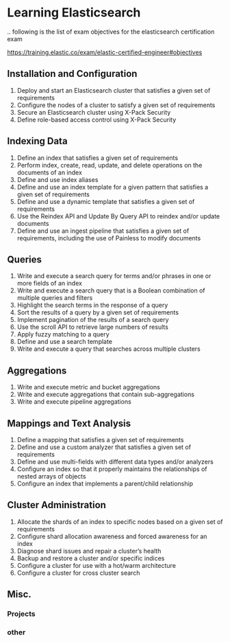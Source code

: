 # Learning Elasticsearch
.. following is the list of exam objectives for the elasticsearch certification exam

https://training.elastic.co/exam/elastic-certified-engineer#objectives

## Installation and Configuration
1. Deploy and start an Elasticsearch cluster that satisfies a given set of requirements
1. Configure the nodes of a cluster to satisfy a given set of requirements
1. Secure an Elasticsearch cluster using X-Pack Security
1. Define role-based access control using X-Pack Security
## Indexing Data
1. Define an index that satisfies a given set of requirements
1. Perform index, create, read, update, and delete operations on the documents of an index
1. Define and use index aliases
1. Define and use an index template for a given pattern that satisfies a given set of requirements
1. Define and use a dynamic template that satisfies a given set of requirements
1. Use the Reindex API and Update By Query API to reindex and/or update documents
1. Define and use an ingest pipeline that satisfies a given set of requirements, including the use of Painless to modify documents
## Queries
1. Write and execute a search query for terms and/or phrases in one or more fields of an index
1. Write and execute a search query that is a Boolean combination of multiple queries and filters
1. Highlight the search terms in the response of a query
1. Sort the results of a query by a given set of requirements
1. Implement pagination of the results of a search query
1. Use the scroll API to retrieve large numbers of results
1. Apply fuzzy matching to a query
1. Define and use a search template
1. Write and execute a query that searches across multiple clusters
## Aggregations
1. Write and execute metric and bucket aggregations
1. Write and execute aggregations that contain sub-aggregations
1. Write and execute pipeline aggregations
## Mappings and Text Analysis
1. Define a mapping that satisfies a given set of requirements
1. Define and use a custom analyzer that satisfies a given set of requirements
1. Define and use multi-fields with different data types and/or analyzers
1. Configure an index so that it properly maintains the relationships of nested arrays of objects
1. Configure an index that implements a parent/child relationship
## Cluster Administration
1. Allocate the shards of an index to specific nodes based on a given set of requirements
1. Configure shard allocation awareness and forced awareness for an index
1. Diagnose shard issues and repair a cluster’s health
1. Backup and restore a cluster and/or specific indices
1. Configure a cluster for use with a hot/warm architecture
1. Configure a cluster for cross cluster search

## Misc.
### Projects
### other

